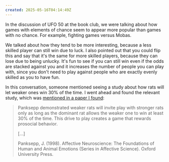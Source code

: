```yaml
---
created: 2025-05-16T04:14:49Z
---
```


In the discussion of UFO 50 at the book club, we were talking about how games with elements of chance seem to appear more popular than games with no chance. For example, fighting games versus Mobas.

We talked about how they tend to be more interesting, because a less skilled player can still win due to luck. I also pointed out that you could flip this and say that it's the same for more skilled players, because they can lose due to being unlucky. It's fun to see if you can still win even if the odds are stacked against you and it increases the number of people you can play with, since you don't need to play against people who are exactly evenly skilled as you to have fun.

In this conversation, someone mentioned seeing a study about how rats will let weaker ones win 30% of the time. I went ahead and found the relevant study, which was [mentioned in a paper I found](https://escholarship.org/content/qt6j76b25h/qt6j76b25h.pdf):

> Panksepp demonstrated weaker rats will invite play with stronger rats only as long as the dominant rat allows the weaker one to win at least 30% of the time. This drive to play creates a game that rewards prosocial behavior.
>
> \[...\]
> 
> Panksepp, J. (1998). Affective Neuroscience: The Foundations of Human and Animal Emotions (Series in Affective Science). Oxford University Press.
